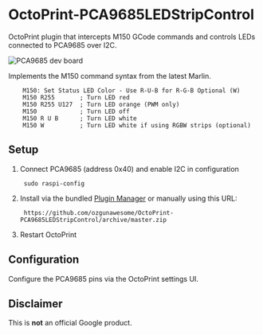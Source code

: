 # OctoPrint-PCA9685LEDStripControl

OctoPrint plugin that intercepts M150 GCode commands and controls LEDs connected to PCA9685 over I2C.

![PCA9685 dev board](https://www.picclickimg.com/d/l400/pict/362541152188_/10PCS-PCA9685-16-Channel-12-bit-PWM-Servo.jpg)

Implements the M150 command syntax from the latest Marlin.

        M150: Set Status LED Color - Use R-U-B for R-G-B Optional (W)
        M150 R255       ; Turn LED red
        M150 R255 U127  ; Turn LED orange (PWM only)
        M150            ; Turn LED off
        M150 R U B      ; Turn LED white
        M150 W          ; Turn LED white if using RGBW strips (optional)

## Setup

1. Connect PCA9685 (address 0x40) and enable I2C in configuration

    	sudo raspi-config

2. Install via the bundled [Plugin Manager](https://github.com/foosel/OctoPrint/wiki/Plugin:-Plugin-Manager)
or manually using this URL:

    	https://github.com/ozgunawesome/OctoPrint-PCA9685LEDStripControl/archive/master.zip

3. Restart OctoPrint

## Configuration

Configure the PCA9685 pins via the OctoPrint settings UI.

## Disclaimer

This is **not** an official Google product.
